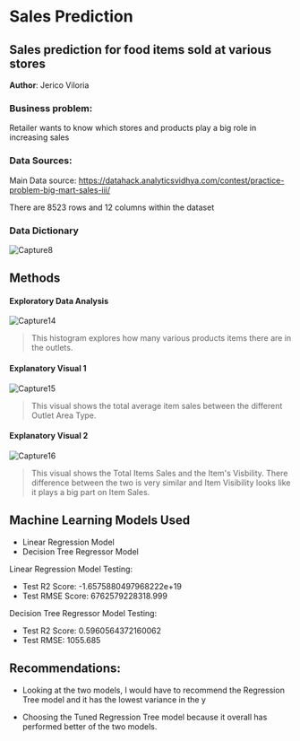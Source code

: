 # Sales Prediction 
## Sales prediction for food items sold at various stores

**Author**: Jerico Viloria 

### Business problem:

Retailer wants to know which stores and products play a big role in increasing sales

### Data Sources:
Main Data source: https://datahack.analyticsvidhya.com/contest/practice-problem-big-mart-sales-iii/

There are 8523 rows and 12 columns within the dataset 

### Data Dictionary 

![Capture8](https://user-images.githubusercontent.com/118643932/216562060-da5e61c2-d3a0-462a-92df-9d99897f9197.PNG)

## Methods
#### Exploratory Data Analysis 
![Capture14](https://user-images.githubusercontent.com/118643932/216569090-ec040f4a-1401-4131-98d9-e9a4f18d29cb.PNG)
> This histogram explores how many various products items there are in the outlets.

#### Explanatory Visual 1
![Capture15](https://user-images.githubusercontent.com/118643932/216569276-7265ee0e-d95e-4c21-b3e2-e7d057296e06.PNG)
> This visual shows the total average item sales between the different Outlet Area Type.

#### Explanatory Visual 2
![Capture16](https://user-images.githubusercontent.com/118643932/216574948-cb01463d-dc11-4f27-a16f-147b154a1e6e.PNG)
> This visual shows the Total Items Sales and the Item's Visbility. There difference between the two is very similar and Item Visibility looks like it plays a big part on Item Sales.

## Machine Learning Models Used
- Linear Regression Model
- Decision Tree Regressor Model

Linear Regression Model Testing:
- Test R2 Score: -1.6575880497968222e+19
- Test RMSE Score: 6762579228318.999

Decision Tree Regressor Model Testing:
- Test R2 Score: 0.5960564372160062
- Test RMSE: 1055.685

## Recommendations:

- Looking at the two models, I would have to recommend the Regression Tree model and it has the lowest variance in the y 

- Choosing the Tuned Regression Tree model because it overall has performed better of the two models. 
